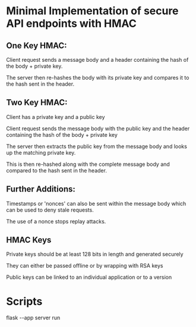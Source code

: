 # Minimal Implementation of secure API endpoints with HMAC
## One Key HMAC:
Client request sends a message body and a header containing the hash of the body + private key.

The server then re-hashes the body with its private key and compares it to the hash sent in the header.

## Two Key HMAC:
Client has a private key and a public key

Client request sends the message body with the public key and the header containing the hash of the body + private key

The server then extracts the public key from the message body and looks up the matching private key.

This is then re-hashed along with the complete message body and compared to the hash sent in the header.

## Further Additions:
Timestamps or 'nonces' can also be sent within the message body which can be used to deny stale requests.

The use of a nonce stops replay attacks.

## HMAC Keys
Private keys should be at least 128 bits in length and generated securely

They can either be passed offline or by wrapping with RSA keys

Public keys can be linked to an individual application or to a version

# Scripts
flask --app server run
